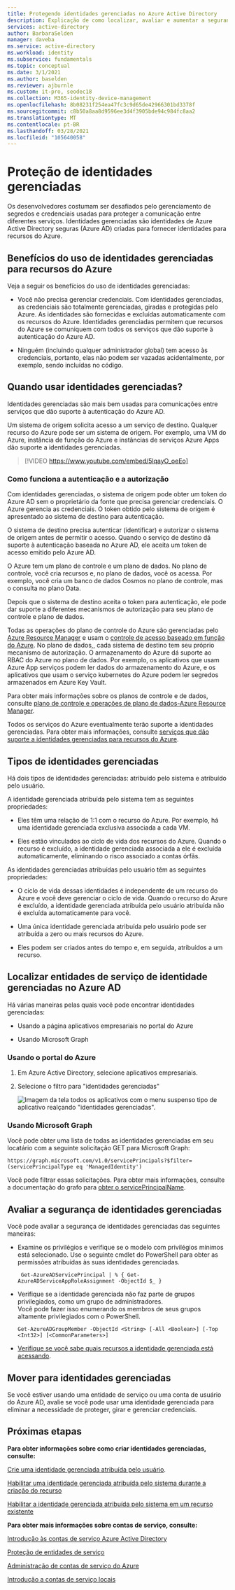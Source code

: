 ```yaml
---
title: Protegendo identidades gerenciadas no Azure Active Directory
description: Explicação de como localizar, avaliar e aumentar a segurança de identidades gerenciadas.
services: active-directory
author: BarbaraSelden
manager: daveba
ms.service: active-directory
ms.workload: identity
ms.subservice: fundamentals
ms.topic: conceptual
ms.date: 3/1/2021
ms.author: baselden
ms.reviewer: ajburnle
ms.custom: it-pro, seodec18
ms.collection: M365-identity-device-management
ms.openlocfilehash: 8b08231f254ea47fc3c9d65de42966301bd3378f
ms.sourcegitcommit: c8b50a8aa8d9596ee3d4f3905bde94c984fc8aa2
ms.translationtype: MT
ms.contentlocale: pt-BR
ms.lasthandoff: 03/28/2021
ms.locfileid: "105640058"
---
```

# <a name="securing-managed-identities"></a>Proteção de identidades gerenciadas

Os desenvolvedores costumam ser desafiados pelo gerenciamento de segredos e credenciais usadas para proteger a comunicação entre diferentes serviços. Identidades gerenciadas são identidades de Azure Active Directory seguras (Azure AD) criadas para fornecer identidades para recursos do Azure.

## <a name="benefits-of-using-managed-identities-for-azure-resources"></a>Benefícios do uso de identidades gerenciadas para recursos do Azure

Veja a seguir os benefícios do uso de identidades gerenciadas:

* Você não precisa gerenciar credenciais. Com identidades gerenciadas, as credenciais são totalmente gerenciadas, giradas e protegidas pelo Azure. As identidades são fornecidas e excluídas automaticamente com os recursos do Azure. Identidades gerenciadas permitem que recursos do Azure se comuniquem com todos os serviços que dão suporte à autenticação do Azure AD.

* Ninguém (incluindo qualquer administrador global) tem acesso às credenciais, portanto, elas não podem ser vazadas acidentalmente, por exemplo, sendo incluídas no código.

## <a name="when-to-use-managed-identities"></a>Quando usar identidades gerenciadas?

Identidades gerenciadas são mais bem usadas para comunicações entre serviços que dão suporte à autenticação do Azure AD. 

Um sistema de origem solicita acesso a um serviço de destino. Qualquer recurso do Azure pode ser um sistema de origem. Por exemplo, uma VM do Azure, instância de função do Azure e instâncias de serviços Azure Apps dão suporte a identidades gerenciadas.

   > [!VIDEO https://www.youtube.com/embed/5lqayO_oeEo]

### <a name="how-authentication-and-authorization-work"></a>Como funciona a autenticação e a autorização

Com identidades gerenciadas, o sistema de origem pode obter um token do Azure AD sem o proprietário da fonte que precisa gerenciar credenciais. O Azure gerencia as credenciais. O token obtido pelo sistema de origem é apresentado ao sistema de destino para autenticação. 

O sistema de destino precisa autenticar (identificar) e autorizar o sistema de origem antes de permitir o acesso. Quando o serviço de destino dá suporte à autenticação baseada no Azure AD, ele aceita um token de acesso emitido pelo Azure AD. 

O Azure tem um plano de controle e um plano de dados. No plano de controle, você cria recursos e, no plano de dados, você os acessa. Por exemplo, você cria um banco de dados Cosmos no plano de controle, mas o consulta no plano Data.

Depois que o sistema de destino aceita o token para autenticação, ele pode dar suporte a diferentes mecanismos de autorização para seu plano de controle e plano de dados.

Todas as operações do plano de controle do Azure são gerenciadas pelo [Azure Resource Manager](../../azure-resource-manager/management/overview.md) e usam o [controle de acesso baseado em função do Azure](../../role-based-access-control/overview.md). No plano de dados,, cada sistema de destino tem seu próprio mecanismo de autorização. O armazenamento do Azure dá suporte ao RBAC do Azure no plano de dados. Por exemplo, os aplicativos que usam Azure App serviços podem ler dados do armazenamento do Azure, e os aplicativos que usam o serviço kubernetes do Azure podem ler segredos armazenados em Azure Key Vault.

Para obter mais informações sobre os planos de controle e de dados, consulte [plano de controle e operações de plano de dados-Azure Resource Manager](../../azure-resource-manager/management/control-plane-and-data-plane.md).

Todos os serviços do Azure eventualmente terão suporte a identidades gerenciadas. Para obter mais informações, consulte [serviços que dão suporte a identidades gerenciadas para recursos do Azure](../managed-identities-azure-resources/services-support-managed-identities.md).

##  

## <a name="types-of-managed-identities"></a>Tipos de identidades gerenciadas

Há dois tipos de identidades gerenciadas: atribuído pelo sistema e atribuído pelo usuário.

A identidade gerenciada atribuída pelo sistema tem as seguintes propriedades:

* Eles têm uma relação de 1:1 com o recurso do Azure. Por exemplo, há uma identidade gerenciada exclusiva associada a cada VM.

* Eles estão vinculados ao ciclo de vida dos recursos do Azure. Quando o recurso é excluído, a identidade gerenciada associada a ele é excluída automaticamente, eliminando o risco associado a contas órfãs. 

As identidades gerenciadas atribuídas pelo usuário têm as seguintes propriedades:

* O ciclo de vida dessas identidades é independente de um recurso do Azure e você deve gerenciar o ciclo de vida. Quando o recurso do Azure é excluído, a identidade gerenciada atribuída pelo usuário atribuída não é excluída automaticamente para você.

* Uma única identidade gerenciada atribuída pelo usuário pode ser atribuída a zero ou mais recursos do Azure.

* Eles podem ser criados antes do tempo e, em seguida, atribuídos a um recurso.

## <a name="find-managed-identity-service-principals-in-azure-ad"></a>Localizar entidades de serviço de identidade gerenciadas no Azure AD

Há várias maneiras pelas quais você pode encontrar identidades gerenciadas:

* Usando a página aplicativos empresariais no portal do Azure

* Usando Microsoft Graph

### <a name="using-the-azure-portal"></a>Usando o portal do Azure

1. Em Azure Active Directory, selecione aplicativos empresariais.

2. Selecione o filtro para "identidades gerenciadas" 

   ![Imagem da tela todos os aplicativos com o menu suspenso tipo de aplicativo realçando "identidades gerenciadas".](./media/securing-service-accounts/service-accounts-managed-identities.png)

 

### <a name="using-microsoft-graph"></a>Usando Microsoft Graph

Você pode obter uma lista de todas as identidades gerenciadas em seu locatário com a seguinte solicitação GET para Microsoft Graph:

`https://graph.microsoft.com/v1.0/servicePrincipals?$filter=(servicePrincipalType eq 'ManagedIdentity') `

Você pode filtrar essas solicitações. Para obter mais informações, consulte a documentação do grafo para [obter o servicePrincipalName](/graph/api/serviceprincipal-get).

## <a name="assess-the-security-of-managed-identities"></a>Avaliar a segurança de identidades gerenciadas 

Você pode avaliar a segurança de identidades gerenciadas das seguintes maneiras:

* Examine os privilégios e verifique se o modelo com privilégios mínimos está selecionado. Use o seguinte cmdlet do PowerShell para obter as permissões atribuídas às suas identidades gerenciadas.

   ` Get-AzureADServicePrincipal | % { Get-AzureADServiceAppRoleAssignment -ObjectId $_ }`

 
* Verifique se a identidade gerenciada não faz parte de grupos privilegiados, como um grupo de administradores.  
Você pode fazer isso enumerando os membros de seus grupos altamente privilegiados com o PowerShell.

   `Get-AzureADGroupMember -ObjectId <String> [-All <Boolean>] [-Top <Int32>] [<CommonParameters>]`

* [Verifique se você sabe quais recursos a identidade gerenciada está acessando](../../role-based-access-control/role-assignments-list-powershell.md).

## <a name="move-to-managed-identities"></a>Mover para identidades gerenciadas

Se você estiver usando uma entidade de serviço ou uma conta de usuário do Azure AD, avalie se você pode usar uma identidade gerenciada para eliminar a necessidade de proteger, girar e gerenciar credenciais. 

## <a name="next-steps"></a>Próximas etapas

**Para obter informações sobre como criar identidades gerenciadas, consulte:** 

[Crie uma identidade gerenciada atribuída pelo usuário](../managed-identities-azure-resources/how-to-manage-ua-identity-portal.md). 

[Habilitar uma identidade gerenciada atribuída pelo sistema durante a criação do recurso](../managed-identities-azure-resources/qs-configure-portal-windows-vm.md)

[Habilitar a identidade gerenciada atribuída pelo sistema em um recurso existente](../managed-identities-azure-resources/qs-configure-portal-windows-vm.md)

**Para obter mais informações sobre contas de serviço, consulte:**

[Introdução às contas de serviço Azure Active Directory](service-accounts-introduction-azure.md)

[Proteção de entidades de serviço](service-accounts-principal.md)

[Administração de contas de serviço do Azure](service-accounts-governing-azure.md)

[Introdução a contas de serviço locais](service-accounts-on-premises.md)

 

 

